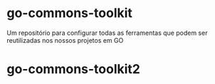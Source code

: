 # go-commons-toolkit
Um repositório para configurar todas as ferramentas que podem ser reutilizadas nos nossos projetos em GO
# go-commons-toolkit2
